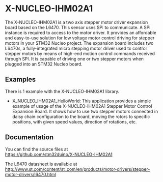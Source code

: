 # X-NUCLEO-IHM02A1

The X-NUCLEO-IHM02A1 is a two axis stepper motor driver expansion board based on the L6470.
This sensor uses SPI to communicate. A SPI instance is required to access to the motor driver.
It provides an affordable and easy-to-use solution for low voltage motor control driving for 
stepper motors in your STM32 Nucleo project. The expansion board includes two L6470s, 
a fully-integrated micro stepping motor driver used to control stepper motors by means 
of high-end motion control commands received through SPI. It is capable of driving one 
or two stepper motors when plugged into an STM32 Nucleo board.

## Examples

There is 1 example with the X-NUCLEO-IHM02A1 library.
* X_NUCLEO_IHM02A1_HelloWorld: This application provides a simple example of usage of the X-NUCLEO-IHM02A1 
Stepper Motor Control Expansion Board. It shows how to use two stepper motors connected in daisy chain 
configuration to the board, moving the rotors to specific positions, with given speed values, direction of rotations, etc.

## Documentation

You can find the source files at  
https://github.com/stm32duino/X-NUCLEO-IHM02A1

The L6470 datasheet is available at  
http://www.st.com/content/st_com/en/products/motor-drivers/stepper-motor-drivers/l6470.html
